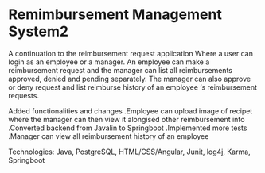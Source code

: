# Remimbursement Management System2

A continuation to the reimbursement request application Where a user can login as an employee or a manager. 
An employee can make a reimbursement request and the manager can list all reimbursements approved, denied and pending separately. 
The manager can also  approve or deny request and list reimburse history of an employee ‘s reimbursement requests.

 Added functionalities and changes
.Employee can upload image of recipet where the manager can then view it alongised other reimbursement info
.Converted backend from Javalin to Springboot 
.Implemented more tests 
.Manager can view all reimbursement history of an employee 

Technologies: Java, PostgreSQL, HTML/CSS/Angular, Junit, log4j, Karma, Springboot

